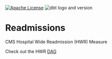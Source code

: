 [![Apache License](https://img.shields.io/badge/License-Apache%202.0-blue.svg)](https://opensource.org/licenses/Apache-2.0) ![dbt logo and version](https://img.shields.io/static/v1?logo=dbt&label=dbt-version&message=0.21.x&color=orange)

# Readmissions 


CMS Hospital Wide Readmission (HWR) Measure

Check out the HWR [DAG](https://tuva-health.github.io/readmissions/)